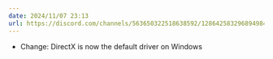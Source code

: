 ```yaml
---
date: 2024/11/07 23:13
url: https://discord.com/channels/563650322518638592/1286425832968949840/1297938373767335976
---
```

- Change: DirectX is now the default driver on Windows